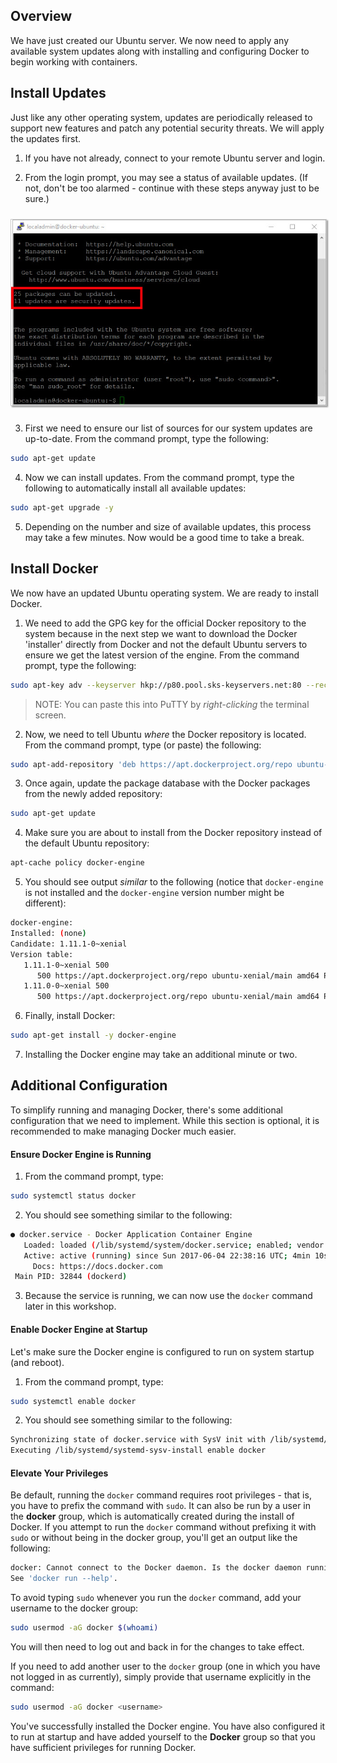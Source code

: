 ## Overview
We have just created our Ubuntu server.  We now need to apply any available system updates along with installing and configuring Docker to begin working with containers.

## Install Updates
Just like any other operating system, updates are periodically released to support new features and patch any potential security threats.  We will apply the updates first.

  1. If you have not already, connect to your remote Ubuntu server and login.

  2. From the login prompt, you may see a status of available updates. (If not, don't be too alarmed - continue with these steps anyway just to be sure.)  
  <img src="../images/ubuntu_updates.jpg" style="margin:10px 0px;box-shadow: 2px 2px 2px #999;border:1px solid #ccc;"/>

  3. First we need to ensure our list of sources for our system updates are up-to-date. From the command prompt, type the following:
  ```bash
  sudo apt-get update
  ```
  
  4. Now we can install updates.  From the command prompt, type the following to automatically install all available updates:
  ```bash
  sudo apt-get upgrade -y
  ```

  5. Depending on the number and size of available updates, this process may take a few minutes.  Now would be a good time to take a break.

## Install Docker
We now have an updated Ubuntu operating system.  We are ready to install Docker.

  1. We need to add the GPG key for the official Docker repository to the system because in the next step we want to download the Docker 'installer' directly from Docker and not the default Ubuntu servers to ensure we get the latest version of the engine.  From the command prompt, type the following:
  ```bash
  sudo apt-key adv --keyserver hkp://p80.pool.sks-keyservers.net:80 --recv-keys 58118E89F3A912897C070ADBF76221572C52609D
  ```  
  > NOTE: You can paste this into PuTTY by _right-clicking_ the terminal screen.

  2. Now, we need to tell Ubuntu _where_ the Docker repository is located. From the command prompt, type (or paste) the following:
  ```bash
  sudo apt-add-repository 'deb https://apt.dockerproject.org/repo ubuntu-xenial main'
  ```

  3. Once again, update the package database with the Docker packages from the newly added repository:
  ```bash
  sudo apt-get update
  ```

  4. Make sure you are about to install from the Docker repository instead of the default Ubuntu repository:
  ```bash
  apt-cache policy docker-engine
  ```

  5. You should see output _similar_ to the following (notice that `docker-engine` is not installed and the `docker-engine` version number might be different):
  ```bash
  docker-engine:
  Installed: (none)
  Candidate: 1.11.1-0~xenial
  Version table:
     1.11.1-0~xenial 500
        500 https://apt.dockerproject.org/repo ubuntu-xenial/main amd64 Packages
     1.11.0-0~xenial 500
        500 https://apt.dockerproject.org/repo ubuntu-xenial/main amd64 Packages
  ```

  6. Finally, install Docker:
  ```bash
  sudo apt-get install -y docker-engine
  ```

  7. Installing the Docker engine may take an additional minute or two.

## Additional Configuration
To simplify running and managing Docker, there's some additional configuration that we need to implement.  While this section is optional, it is recommended to make managing Docker much easier.

#### Ensure Docker Engine is Running

  1. From the command prompt, type:
  ```bash
  sudo systemctl status docker
  ```

  2. You should see something similar to the following:
  ```bash
  ● docker.service - Docker Application Container Engine
     Loaded: loaded (/lib/systemd/system/docker.service; enabled; vendor preset: enabled)
     Active: active (running) since Sun 2017-06-04 22:38:16 UTC; 4min 10s ago
       Docs: https://docs.docker.com
   Main PID: 32844 (dockerd)
  ```

  3. Because the service is running, we can now use the `docker` command later in this workshop.

#### Enable Docker Engine at Startup
Let's make sure the Docker engine is configured to run on system startup (and reboot).

  1. From the command prompt, type:
  ```bash
  sudo systemctl enable docker
  ```

  2. You should see something similar to the following:
  ```bash
  Synchronizing state of docker.service with SysV init with /lib/systemd/systemd-sysv-install...
Executing /lib/systemd/systemd-sysv-install enable docker
  ```

#### Elevate Your Privileges
Be default, running the `docker` command requires root privileges - that is, you have to prefix the command with `sudo`. It can also be run by a user in the **docker** group, which is automatically created during the install of Docker.  If you attempt to run the `docker` command without prefixing it with `sudo` or without being in the docker group, you'll get an output like the following:

```bash
docker: Cannot connect to the Docker daemon. Is the docker daemon running on this host?.
See 'docker run --help'.
```

To avoid typing `sudo` whenever you run the `docker` command, add your username to the docker group:

```bash
sudo usermod -aG docker $(whoami)
```

You will then need to log out and back in for the changes to take effect.

If you need to add another user to the `docker` group (one in which you have not logged in as currently), simply provide that username explicitly in the command:

```bash
sudo usermod -aG docker <username>
```

You've successfully installed the Docker engine.  You have also configured it to run at startup and have added yourself to the **Docker** group so that you have sufficient privileges for running Docker.